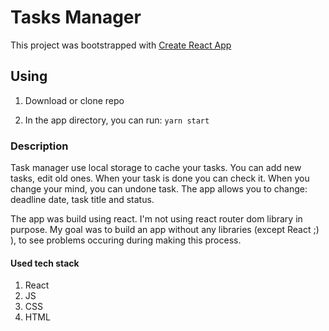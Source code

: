 # Tasks Manager

This project was bootstrapped with [Create React App](https://github.com/facebook/create-react-app)

## Using

1. Download or clone repo

2. In the app directory, you can run: `yarn start`

### Description

Task manager use local storage to cache your tasks. You can add new tasks, edit old ones. When your task is done you can check it. When you change your mind, you can undone task. The app allows you to change: deadline date, task title and status.

The app was build using react. I'm not using react router dom library in purpose. My goal was to build an app without any libraries (except React ;) ), to see problems occuring during making this process.

#### Used tech stack

1. React
2. JS
3. CSS
4. HTML
